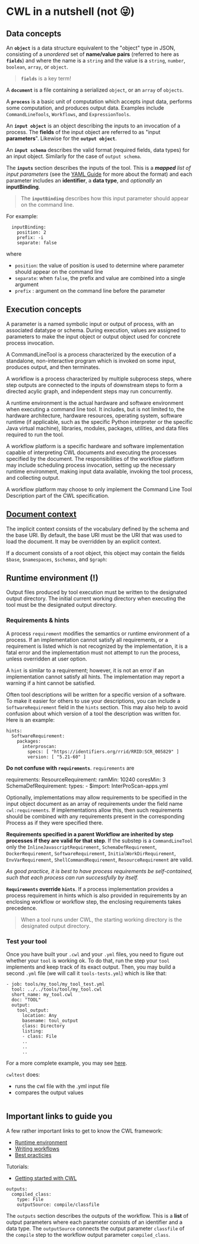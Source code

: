 # CWL in a nutshell (not 😜)


## Data concepts

An **`object`** is a data structure equivalent to the "object" type in JSON, consisting of a *unordered* set of **name/value pairs** (referred to here as **`fields`**) and where the name is a `string` and the value is a `string`, `number`, `boolean`, `array`, or `object`.

> **`fields`** is a key term! 

A **`document`** is a file containing a serialized `object`, or an `array` of `objects`.

A **`process`** is a basic unit of computation which accepts input data, performs some computation, and produces output data. 
Examples include `CommandLineTools`, `Workflows`, and `ExpressionTools`.

An **`input object`** is an object describing the inputs to an invocation of a process. 
The **fields** of the input object are referred to as "input **parameters**". 
Likewise for the **`output object`**.


An **`input schema`** describes the valid format (required fields, data types) for an input object.
Similarly for the case of `output schema`.



The **`inputs`** section describes the inputs of the tool. 
This is a ***mapped** list of input parameters* 
(see the [YAML Guide](https://www.commonwl.org/user_guide/yaml/#maps) for more about the format) and each parameter includes an **identifier**, a **data type**, and *optionally* an **inputBinding**. 
>The **`inputBinding`** describes how this input parameter should appear on the command line. 

For example:

```bash=
  inputBinding:
    position: 2
    prefix: -i
    separate: false
```
where

- `position`: the value of position is used to determine where parameter should appear on the command line
- `separate`: when `false`, the prefix and value are combined into a single argument
- `prefix`  : argument on the command line before the parameter



## Execution concepts

A parameter is a named symbolic input or output of process, with an associated datatype or schema. During execution, values are assigned to parameters to make the input object or output object used for concrete process invocation.

A CommandLineTool is a process characterized by the execution of a standalone, non-interactive program which is invoked on some input, produces output, and then terminates.

A workflow is a process characterized by multiple subprocess steps, where step outputs are connected to the inputs of downstream steps to form a directed acylic graph, and independent steps may run concurrently.

A runtime environment is the actual hardware and software environment when executing a command line tool. It includes, but is not limited to, the hardware architecture, hardware resources, operating system, software runtime (if applicable, such as the specific Python interpreter or the specific Java virtual machine), libraries, modules, packages, utilities, and data files required to run the tool.

A workflow platform is a specific hardware and software implementation capable of interpreting CWL documents and executing the processes specified by the document. The responsibilities of the workflow platform may include scheduling process invocation, setting up the necessary runtime environment, making input data available, invoking the tool process, and collecting output.

A workflow platform may choose to only implement the Command Line Tool Description part of the CWL specification.



## [Document context](https://www.commonwl.org/v1.0/SchemaSalad.html#Document_model)

The implicit context consists of the vocabulary defined by the schema and the base URI. By default, the base URI must be the URI that was used to load the document. It may be overridden by an explicit context.

If a document consists of a root object, this object may contain the fields `$base`, `$namespaces`, `$schemas`, and `$graph`:





## Runtime environment (!)

Output files produced by tool execution must be written to the designated output directory. The initial current working directory when executing the tool must be the designated output directory.





### Requirements & hints

A process `requirement` modifies the semantics or runtime environment of a process. 
If an implementation cannot satisfy all requirements, or a requirement is listed which is not recognized by the implementation, it is a fatal error and the implementation must not attempt to run the process, unless overridden at user option.

A `hint` is similar to a requirement; however, it is not an error if an implementation cannot satisfy all hints. 
The implementation may report a warning if a hint cannot be satisfied.


Often tool descriptions will be written for a specific version of a software. 
To make it easier for others to use your descriptions, you can include a `SoftwareRequirement` field in the `hints` section. 
This may also help to avoid confusion about which version of a tool the description was written for.
Here is an example: 

```cwl
hints:
  SoftwareRequirement:
    packages:
      interproscan:
        specs: [ "https://identifiers.org/rrid/RRID:SCR_005829" ]
        version: [ "5.21-60" ]
```


**Do not confuse with `requirements`**.
`requirements` are 

requirements:
  ResourceRequirement:
    ramMin: 10240
    coresMin: 3
  SchemaDefRequirement:
    types:
      - $import: InterProScan-apps.yml


      
Optionally, implementations may allow requirements to be specified in the input object document as an array of requirements under the field name `cwl:requirements`. 
If implementations allow this, then such requirements should be combined with any requirements present in the corresponding Process as if they were specified there.

**Requirements specified in a parent Workflow are inherited by step processes if they are valid for that step**. If the substep is a `CommandLineTool` only the `InlineJavascriptRequirement`, `SchemaDefRequirement`, `DockerRequirement`, `SoftwareRequirement`, `InitialWorkDirRequirement`, `EnvVarRequirement`, `ShellCommandRequirement`, `ResourceRequirement` are valid.

*As good practice, it is best to have process requirements be self-contained, such that each process can run successfully by itself.*

**`Requirements` override `hints`**. If a process implementation provides a process requirement in hints which is also provided in requirements by an enclosing workflow or workflow step, the enclosing requirements takes precedence.

> When a tool runs under CWL, the starting working directory is the designated output directory.


### Test your tool

Once you have built your `.cwl` and your `.yml` files, you need to figure out whether your `tool` is working ok. 
To do that, run the step your `tool` implements and keep track of its exact output. 
Then, you may build a second `.yml` file (we will call it `tools-tests.yml`) which is like that: 

```yaml=
- job: tools/my_tool/my_tool_test.yml
  tool: ../../tools/tool/my_tool.cwl
  short_name: my_tool.cwl
  doc: "TOOL"
  output:
    tool_output:
      location: Any
      basename: toul_output
      class: Directory
      listing:
      - class: File
      ..
      ..
      ..

```

For a more complete example, you may see [here](https://github.com/mberacochea/microbetag/blob/78140c451ff7034a3bbc6ac1ec34efe9d0b8b742/tests/cwl/tools-tests.yml).



`cwltest` does:
- runs the cwl file with the .yml input file
- compares the output values



```cwl=

```

## Important links to guide you 

A few rather important links to get to know the CWL framework: 

- [Runtime environment](https://www.commonwl.org/v1.0/CommandLineTool.html#Runtime_environment)
- [Writing workflows](https://www.commonwl.org/user_guide/21-1st-workflow/index.html)
- [Best practicies](https://doc.arvados.org/v1.3/user/cwl/cwl-style.html)




Tutorials: 

- [Getting started with CWL](https://docs.dockstore.org/en/1.11.0/getting-started/getting-started-with-cwl.html)


```cwl=
outputs:
  compiled_class:
    type: File
    outputSource: compile/classfile
```
The `outputs` section describes the outputs of the workflow. 
This is a **list** of output parameters where each parameter consists of an identifier and a data type. 
The `outputSource` connects the output parameter `classfile` of the `compile` step to the workflow output parameter `compiled_class`.

